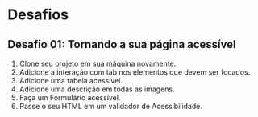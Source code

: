 # Desafios

## Desafio 01: Tornando a sua página acessível

1. Clone seu projeto em sua máquina novamente.
2. Adicione a interação com tab nos elementos que devem ser focados.
3. Adicione uma tabela acessível.
4. Adicione uma descrição em todas as imagens.
5. Faça um Formulário acessível.
6. Passe o seu HTML em um validador de Acessibilidade.



